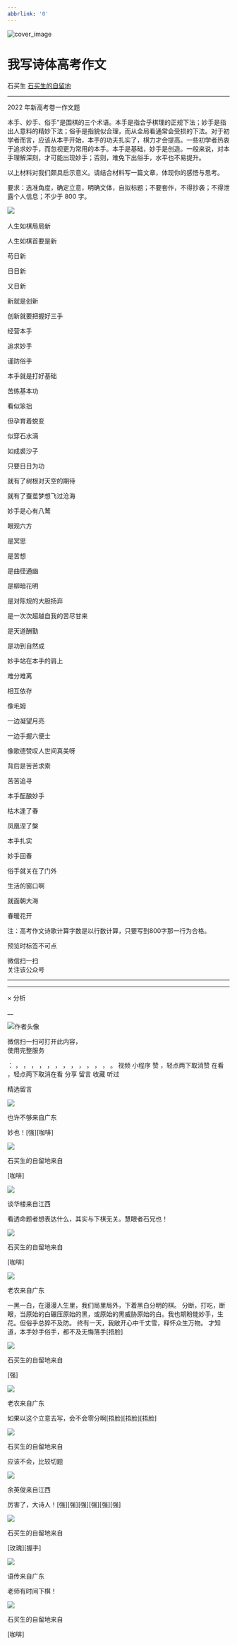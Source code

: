 ```yaml
---
abbrlink: '0'
---
```

![cover_image](http://mmbiz.qpic.cn/mmbiz_jpg/hVNLue76EhicCZ2lGTtNA3icoYG2NiaWtuFuRzRmf0dF6UK3yYu5iaS99ZkWpCBpPghXwthHpP7CTwNxaSEhwHLQ3Q/0?wx_fmt=jpeg)

#  我写诗体高考作文

石买生  [ 石买生的自留地 ](javascript:void\(0\);)

__ _ _ _ _

  

  

2022  年新高考卷一作文题

  

  

本手、妙手、俗手”是围棋的三个术语。本手是指合乎棋理的正规下法；妙手是指出人意料的精妙下法；俗手是指貌似合理，而从全局看通常会受损的下法。对于初学者而言，应该从本手开始，本手的功夫扎实了，棋力才会提高。一些初学者热衷于追求妙手，而忽视更为常用的本手。本手是基础，妙手是创造。一般来说，对本手理解深刻，才可能出现妙手；否则，难免下出俗手，水平也不易提升。

  

以上材料对我们颇具启示意义。请结合材料写一篇文章，体现你的感悟与思考。

  

要求：选准角度，确定立意，明确文体，自拟标题；不要套作，不得抄袭；不得泄露个人信息；不少于  800  字。

  

  

![](https://mmbiz.qpic.cn/mmbiz_jpg/hVNLue76EhicCZ2lGTtNA3icoYG2NiaWtuF43h11icrT77G7Nb106abdO1dE4L57lkK47Wy33QfOAYribDLh6IFtia9g/640?wx_fmt=jpeg)
​

  

  

人生如棋局局新

  

  

  

人生如棋首要是新

  

苟日新

  

日日新

  

又日新

  

  

  

新就是创新

  

创新就要把握好三手

  

经营本手

  

追求妙手

  

谨防俗手

  

  

  

本手就是打好基础

  

苦练基本功

  

看似笨拙

  

但孕育着蜕变

  

似穿石水滴

  

如成裘沙子

  

只要日日为功

  

就有了树根对天空的期待

  

就有了蚕茧梦想飞过沧海

  

  

  

妙手是心有八鹜

  

眼观六方

  

是冥思

  

是苦想

  

是曲径通幽

  

是柳暗花明

  

是对陈规的大胆扬弃

  

是一次次超越自我的苦尽甘来

  

是天道酬勤

  

是功到自然成

  

  

  

妙手站在本手的肩上

  

难分难离

  

相互依存

  

像毛姆

  

一边凝望月亮

  

一边手握六便士

  

像歌德赞叹人世间真美呀

  

背后是苦苦求索

  

苦苦追寻

  

本手酝酿妙手

  

枯木逢了春

  

凤凰涅了槃

  

  

  

本手扎实

  

妙手回春

  

俗手就关在了门外

  

生活的窗口啊

  

就面朝大海

  

春暖花开

  

  

  

注：高考作文诗歌计算字数是以行数计算，只要写到800字那一行为合格。

  

  

  

预览时标签不可点

微信扫一扫  
关注该公众号





****



****



×  分析

__

![作者头像](http://mmbiz.qpic.cn/mmbiz_png/hVNLue76EhibricgkQZeT964ria54dgJkqVBX9ibyvn7PmGOltlupHdVshOibeQZDSypqiaIBNKdw8cwXfXfBZkPVgVg/0?wx_fmt=png)

微信扫一扫可打开此内容，  
使用完整服务

：  ，  ，  ，  ，  ，  ，  ，  ，  ，  ，  ，  ，  。  视频  小程序  赞  ，轻点两下取消赞  在看  ，轻点两下取消在看
分享  留言  收藏  听过

精选留言

![](http://wx.qlogo.cn/mmopen/PiajxSqBRaEI7FZVbPMib140NyhaI5hD5V2IRevUPQhtYv47Kny3oav5UwNhQsicGg3Flv1bMaSTPRktQ7Yz9XhxvObRrxX6HDCvtb5nKBSub0iaVRDR26g6dUGnEj227LOY/64)

也许不够来自广东

妙也！[强][咖啡]

![](http://wx.qlogo.cn/mmhead/Q3auHgzwzM4ELPv9zSiaIDouClt0fOcfibXKFibPXptvGvnLVF6qUCyQg/64)

石买生的自留地来自

[咖啡]

![](http://wx.qlogo.cn/mmopen/PiajxSqBRaEIvgP3fksnqWAsQT5rWUu5z5wh3mcoEhnZfHibWWHXymUdwzyrVNFhSYNs58tiaIFQVAm17vK2IKx0w/64)

谈华楼来自江西

看透命题者想表达什么，其实与下棋无关。慧眼者石兄也！

![](http://wx.qlogo.cn/mmhead/Q3auHgzwzM4ELPv9zSiaIDouClt0fOcfibXKFibPXptvGvnLVF6qUCyQg/64)

石买生的自留地来自

[咖啡]

![](http://wx.qlogo.cn/mmopen/qE9MKluetOmPXp0lLNWLhbjujFZ1BsabicII8FjchiaQu4NQ0qvZGpMnNa50QrO0fl2PN3ibhcUKHYnK84ux7AUOnJsAPrFr61GydyJSONv5jM2U6AU1KASytppAib7fjs2P/64)

老农来自广东

一黑一白，在漫漫人生里，我们局里局外，下着黑白分明的棋。
分断，打吃，断眼，当原始的白碾压原始的黑，或原始的黑威胁原始的白。我也期盼能妙手，生花。但俗手总猝不及防。 终有一天，我敞开心中千丈雪，释怀众生万物。
才知道，本手妙手俗手，都不及无悔落手[捂脸]

![](http://wx.qlogo.cn/mmhead/Q3auHgzwzM4ELPv9zSiaIDouClt0fOcfibXKFibPXptvGvnLVF6qUCyQg/64)

石买生的自留地来自

[强]

![](http://wx.qlogo.cn/mmopen/qE9MKluetOmPXp0lLNWLhbjujFZ1BsabicII8FjchiaQu4NQ0qvZGpMnNa50QrO0fl2PN3ibhcUKHYnK84ux7AUOnJsAPrFr61GydyJSONv5jM2U6AU1KASytppAib7fjs2P/64)

老农来自广东

如果以这个立意去写，会不会零分啊[捂脸][捂脸][捂脸]

![](http://wx.qlogo.cn/mmhead/Q3auHgzwzM4ELPv9zSiaIDouClt0fOcfibXKFibPXptvGvnLVF6qUCyQg/64)

石买生的自留地来自

应该不会，比较切题

![](http://wx.qlogo.cn/mmopen/ajNVdqHZLLAbwtC9Zbq72AgNZF8VkgpsymL905lELW5AiafcHJPnFXVeEJjr4MicoPPlQvgwTbXeZrw4cXfuooVz5crCiaWvNbmfAXwmJAaFY0/64)

余英俊来自江西

厉害了，大诗人！[强][强][强][强][强][强]

![](http://wx.qlogo.cn/mmhead/Q3auHgzwzM4ELPv9zSiaIDouClt0fOcfibXKFibPXptvGvnLVF6qUCyQg/64)

石买生的自留地来自

[玫瑰][握手]

![](http://wx.qlogo.cn/mmopen/PiajxSqBRaEL39icjyuY8JjPzT0s8SXQTn0KsUspasmiaqrYpsCiauuv5Ua1ZW0jxZ8M53dDTebI0kTkcQiaM3Y0sk6zKlbLVVveyGBebtuMgsMzIZprt2yP8PqP47iakiarun8/64)

语传来自广东

老师有时间下棋！

![](http://wx.qlogo.cn/mmhead/Q3auHgzwzM4ELPv9zSiaIDouClt0fOcfibXKFibPXptvGvnLVF6qUCyQg/64)

石买生的自留地来自

[咖啡]

